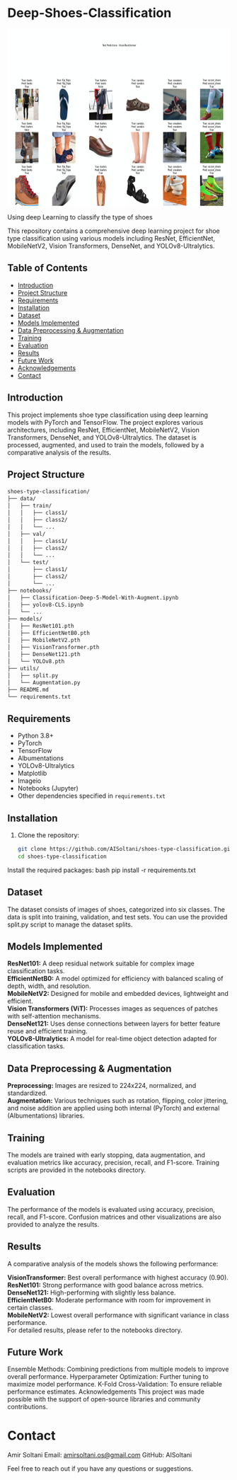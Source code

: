 # Deep-Shoes-Classification
<p align="center">
  <img src="visiontransfer_output.png" alt="Shoe Classification Example"  width="700" height="400"/>
</p>

Using deep Learning to classify the type of shoes

This repository contains a comprehensive deep learning project for shoe type classification using various models including ResNet, EfficientNet, MobileNetV2, Vision Transformers, DenseNet, and YOLOv8-Ultralytics.


## Table of Contents
- [Introduction](#introduction)
- [Project Structure](#project-structure)
- [Requirements](#requirements)
- [Installation](#installation)
- [Dataset](#dataset)
- [Models Implemented](#models-implemented)
- [Data Preprocessing & Augmentation](#data-preprocessing--augmentation)
- [Training](#training)
- [Evaluation](#evaluation)
- [Results](#results)
- [Future Work](#future-work)
- [Acknowledgements](#acknowledgements)
- [Contact](#contact)

## Introduction

This project implements shoe type classification using deep learning models with PyTorch and TensorFlow. The project explores various architectures, including ResNet, EfficientNet, MobileNetV2, Vision Transformers, DenseNet, and YOLOv8-Ultralytics. The dataset is processed, augmented, and used to train the models, followed by a comparative analysis of the results.

## Project Structure
```
shoes-type-classification/
├── data/
│   ├── train/
│   │   ├── class1/
│   │   ├── class2/
│   │   └── ...
│   ├── val/
│   │   ├── class1/
│   │   ├── class2/
│   │   └── ...
│   └── test/
│       ├── class1/
│       ├── class2/
│       └── ...
├── notebooks/
│   ├── Classification-Deep-5-Model-With-Augment.ipynb
│   ├── yolov8-CLS.ipynb
│   └── ...
├── models/
│   ├── ResNet101.pth
│   ├── EfficientNetB0.pth
│   ├── MobileNetV2.pth
│   ├── VisionTransformer.pth
│   ├── DenseNet121.pth
│   └── YOLOv8.pth
├── utils/
│   ├── split.py
│   └── Augmentation.py
├── README.md
└── requirements.txt
```




## Requirements

- Python 3.8+
- PyTorch
- TensorFlow
- Albumentations
- YOLOv8-Ultralytics
- Matplotlib
- Imageio
- Notebooks (Jupyter)
- Other dependencies specified in `requirements.txt`

## Installation

1. Clone the repository:
   ```bash
   git clone https://github.com/AISoltani/shoes-type-classification.git
   cd shoes-type-classification
Install the required packages:
bash
pip install -r requirements.txt

## Dataset
The dataset consists of images of shoes, categorized into six classes. The data is split into training, validation, and test sets. You can use the provided split.py script to manage the dataset splits.

## Models Implemented
**ResNet101:** A deep residual network suitable for complex image classification tasks.  
**EfficientNetB0:** A model optimized for efficiency with balanced scaling of depth, width, and resolution.  
**MobileNetV2:** Designed for mobile and embedded devices, lightweight and efficient.  
**Vision Transformers (ViT):** Processes images as sequences of patches with self-attention mechanisms.  
**DenseNet121:** Uses dense connections between layers for better feature reuse and efficient training.  
**YOLOv8-Ultralytics:** A model for real-time object detection adapted for classification tasks.  
## Data Preprocessing & Augmentation
**Preprocessing:** Images are resized to 224x224, normalized, and standardized.  
**Augmentation:** Various techniques such as rotation, flipping, color jittering, and noise addition are applied using both internal (PyTorch) and external (Albumentations) libraries.  
## Training
The models are trained with early stopping, data augmentation, and evaluation metrics like accuracy, precision, recall, and F1-score. Training scripts are provided in the notebooks directory.

## Evaluation
The performance of the models is evaluated using accuracy, precision, recall, and F1-score. Confusion matrices and other visualizations are also provided to analyze the results.

## Results
A comparative analysis of the models shows the following performance:

**VisionTransformer:** Best overall performance with highest accuracy (0.90).  
**ResNet101:** Strong performance with good balance across metrics.  
**DenseNet121:** High-performing with slightly less balance.  
**EfficientNetB0:** Moderate performance with room for improvement in certain classes.  
**MobileNetV2:** Lowest overall performance with significant variance in class performance.  
For detailed results, please refer to the notebooks directory.  

## Future Work
Ensemble Methods: Combining predictions from multiple models to improve overall performance.
Hyperparameter Optimization: Further tuning to maximize model performance.
K-Fold Cross-Validation: To ensure reliable performance estimates.
Acknowledgements
This project was made possible with the support of open-source libraries and community contributions.

# Contact
Amir Soltani
Email: amirsoltani.os@gmail.com
GitHub: AISoltani

Feel free to reach out if you have any questions or suggestions.
